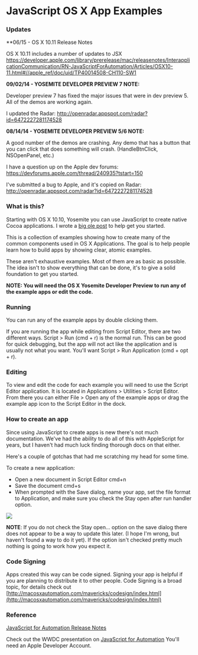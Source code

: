 # JavaScript OS X App Examples

### Updates

**06/15 - OS X 10.11 Release Notes

OS X 10.11 includes a number of updates to JSX https://developer.apple.com/library/prerelease/mac/releasenotes/InterapplicationCommunication/RN-JavaScriptForAutomation/Articles/OSX10-11.html#//apple_ref/doc/uid/TP40014508-CH110-SW1

**09/02/14 - YOSEMITE DEVELOPER PREVIEW 7 NOTE:**

Developer preview 7 has fixed the major issues that were in dev preview 5. All of
the demos are working again.

I updated the Radar: http://openradar.appspot.com/radar?id=6472227281174528

**08/14/14 - YOSEMITE DEVELOPER PREVIEW 5/6 NOTE:**

A good number of the demos are crashing. Any demo that has a button that you can click
that does something will crash. (HandleBtnClick, NSOpenPanel, etc.)

I have a question up on the Apple dev forums:
https://devforums.apple.com/thread/240935?tstart=150

I've submitted a bug to Apple, and it's copied on Radar:
http://openradar.appspot.com/radar?id=6472227281174528

### What is this?

Starting with OS X 10.10, Yosemite you can use JavaScript to create native Cocoa
applications. I wrote a [big ole post](http://tylergaw.com/articles/building-osx-apps-with-js) to help get you started.

This is a collection of examples showing how to create many of the common components
used in OS X Applications. The goal is to help people learn how to build apps
by showing clear, atomic examples.

These aren't exhaustive examples. Most of them are as basic as possible. The idea
isn't to show everything that can be done, it's to give a solid foundation to get you started.

**NOTE: You will need the OS X Yosemite Developer Preview to run any of the example
apps or edit the code.**

### Running
You can run any of the example apps by double clicking them.

If you are running the app while editing from Script Editor, there are two different ways.
Script > Run (cmd + r) is the normal run. This can be good for quick debugging, but
the app will not act like the application and is usually not what you want. You'll
want Script > Run Application  (cmd + opt + r).

### Editing
To view and edit the code for each example you will need to use the Script Editor
application. It is located in Applications > Utilities > Script Editor. From there
you can either File > Open any of the example apps or drag the example app icon
to the Script Editor in the dock.

### How to create an app
Since using JavaScript to create apps is new there's not much documentation. We've
had the ability to do all of this with AppleScript for years, but I haven't had
much luck finding thorough docs on that either.

Here's a couple of gotchas that had me scratching my head for some time.

To create a new application:
- Open a new document in Script Editor cmd+n
- Save the document cmd+s
- When prompted with the Save dialog, name your app, set the file format to Application, and
make sure you check the Stay open after run handler option.

![](http://f.cl.ly/items/0h0R390u343T2d0q0723/newapplication.png)

**NOTE**: If you do not check the Stay open... option on the save dialog there does
not appear to be a way to update this later. (I hope I'm wrong, but haven't found a way to do it yet).
If the option isn't checked pretty much nothing is going to work how you expect it.

### Code Signing
Apps created this way can be code signed. Signing your app is helpful if you are
planning to distribute it to other people. Code Signing is a broad topic, for details
check out [http://macosxautomation.com/mavericks/codesign/index.html](http://macosxautomation.com/mavericks/codesign/index.html)

### Reference
[JavaScript for Automation Release Notes](https://developer.apple.com/library/prerelease/mac/releasenotes/interapplicationcommunication/rn-javascriptforautomation/index.html)

Check out the WWDC presentation on [JavaScript for Automation](https://developer.apple.com/videos/wwdc/2014/)
You'll need an Apple Developer Account.
